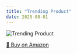 ```yaml
---
title: "Trending Product"
date: 2025-08-01
---
```


<img src="" alt="Trending Product" style="max-width:100%;"/>

[🛒 Buy on Amazon](?tag=dineshtechblo-21)